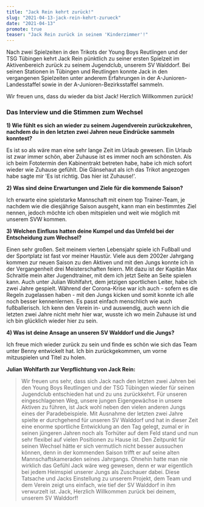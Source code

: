```yaml
---
title: "Jack Rein kehrt zurück!"
slug: "2021-04-13-jack-rein-kehrt-zurueck"
date: "2021-04-13"
promote: true
teaser: "Jack Rein zurück in seinem 'Kinderzimmer'!"
---
```

Nach zwei Spielzeiten in den Trikots der Young Boys Reutlingen und der TSG Tübingen kehrt Jack Rein pünktlich zu seiner ersten Spielzeit im Aktivenbereich zurück zu seinem Jugendclub, unserem SV Walddorf. Bei seinen Stationen in Tübingen und Reutlingen konnte Jack in den vergangenen Spielzeiten unter anderem Erfahrungen in der A-Junioren-Landesstaffel sowie in der A-Junioren-Bezirksstaffel sammeln.

Wir freuen uns, dass du wieder da bist Jack! Herzlich Willkommen zurück!

### Das Interview und die Stimmen zum Wechsel

**1) Wie fühlt es sich an wieder zu seinem Jugendverein zurückzukehren, nachdem du in den letzten zwei Jahren neue Eindrücke sammeln konntest?**

Es ist so als wäre man eine sehr lange Zeit im Urlaub gewesen. Ein Urlaub ist zwar immer schön, aber Zuhause ist es immer noch am schönsten. Als ich beim Fototermin den Kabinentrakt betreten habe, habe ich mich sofort wieder wie Zuhause gefühlt. Die Gänsehaut als ich das Trikot angezogen habe sagte mir 'Es ist richtig. Das hier ist Zuhause!'.

**2) Was sind deine Erwartungen und Ziele für die kommende Saison?**

Ich erwarte eine spielstarke Mannschaft mit einem top Trainer-Team, je nachdem wie die diesjährige Saison ausgeht, kann man ein bestimmtes Ziel nennen, jedoch möchte ich oben mitspielen und weit wie möglich mit unserem SVW kommen.

**3) Welchen Einfluss hatten deine Kumpel und das Umfeld bei der Entscheidung zum Wechsel?**

Einen sehr großen. Seit meinem vierten Lebensjahr spiele ich Fußball und der Sportplatz ist fast vor meiner Haustür. Viele aus dem 2002er Jahrgang kommen zur neuen Saison zu den Aktiven und mit den Jungs konnte ich in der Vergangenheit drei Meisterschaften feiern. Mit dazu ist der Kapitän Max Schraitle mein alter Jugendtrainer, mit dem ich jetzt Seite an Seite spielen kann. Auch unter Julian Wohlfahrt, dem jetzigen sportlichen Leiter, habe ich zwei Jahre gespielt. Während der Corona-Krise war ich auch - sofern es die Regeln zugelassen haben - mit den Jungs kicken und somit konnte ich alle noch besser kennenlernen. Es passt einfach menschlich wie auch fußballerisch. Ich kenn den Verein in- und auswendig, auch wenn ich die letzten zwei Jahre nicht mehr hier war, wusste ich wo mein Zuhause ist und ich bin glücklich wieder hier zu sein.

**4) Was ist deine Ansage an unseren SV Walddorf und die Jungs?**

Ich freue mich wieder zurück zu sein und finde es schön wie sich das Team unter Benny entwickelt hat. Ich bin zurückgekommen, um vorne mitzuspielen und Titel zu holen.

**Julian Wohlfarth zur Verpflichtung von Jack Rein:**

> Wir freuen uns sehr, dass sich Jack nach den letzten zwei Jahren bei den Young Boys Reutlingen und der TSG Tübingen wieder für seinen Jugendclub entschieden hat und zu uns zurückkehrt. Für unseren eingeschlagenen Weg, unsere jungen Eigengewächse in unsere Aktiven zu führen, ist Jack wohl neben den vielen anderen Jungs eines der Paradebeispiele. Mit Ausnahme der letzten zwei Jahre spielte er durchgehend für unseren SV Walddorf und hat in dieser Zeit eine enorme sportliche Entwicklung an den Tag gelegt, zumal er in seinen jüngeren Jahren noch als Torhüter auf dem Feld stand und nun sehr flexibel auf vielen Positionen zu Hause ist. Den Zeitpunkt für seinen Wechsel hätte er sich vermutlich nicht besser aussuchen können, denn in der kommenden Saison trifft er auf seine alten Mannschaftskameraden seines Jahrgangs. Ohnehin hatte man nie wirklich das Gefühl Jack wäre weg gewesen, denn er war eigentlich bei jedem Heimspiel unserer Jungs als Zuschauer dabei. Diese Tatsache und Jacks Einstellung zu unserem Projekt, dem Team und dem Verein zeigt uns einfach, wie tief der SV Walddorf in ihm verwurzelt ist. Jack, Herzlich Willkommen zurück bei deinem, unserem SV Walddorf!
